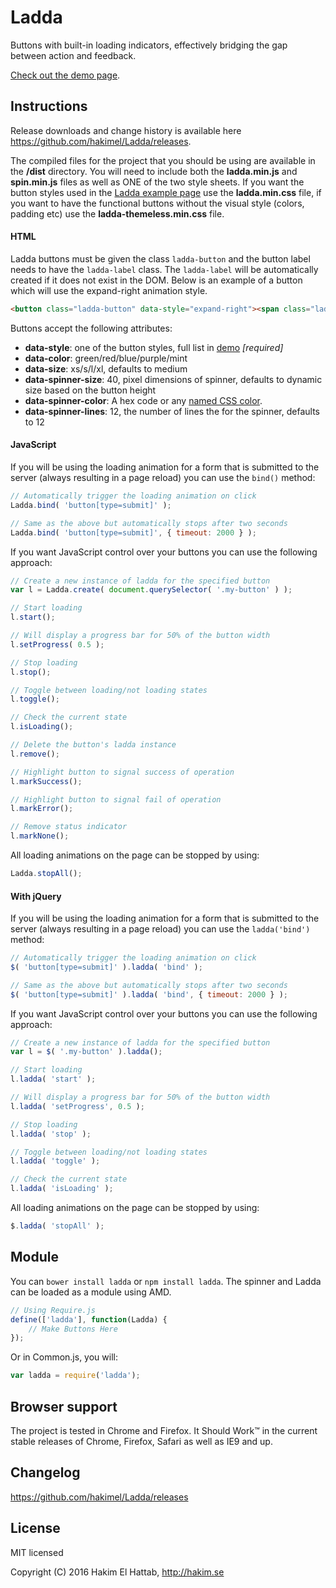 # Ladda

Buttons with built-in loading indicators, effectively bridging the gap between action and feedback.

[Check out the demo page](http://lab.hakim.se/ladda/).


## Instructions

Release downloads and change history is available here <https://github.com/hakimel/Ladda/releases>.

The compiled files for the project that you should be using are available in the **/dist** directory. You will need to include both the **ladda.min.js** and **spin.min.js** files as well as ONE of the two style sheets. If you want the button styles used in the [Ladda example page](http://lab.hakim.se/ladda) use the **ladda.min.css** file, if you want to have the functional buttons without the visual style (colors, padding etc) use the **ladda-themeless.min.css** file.

#### HTML

Ladda buttons must be given the class ```ladda-button``` and the button label needs to have the ```ladda-label``` class. The ```ladda-label``` will be automatically created if it does not exist in the DOM. Below is an example of a button which will use the expand-right animation style.

```html
<button class="ladda-button" data-style="expand-right"><span class="ladda-label">Submit</span></button>
```

Buttons accept the following attributes:
- **data-style**: one of the button styles, full list in [demo](http://lab.hakim.se/ladda/) *[required]*
- **data-color**: green/red/blue/purple/mint
- **data-size**: xs/s/l/xl, defaults to medium
- **data-spinner-size**: 40, pixel dimensions of spinner, defaults to dynamic size based on the button height
- **data-spinner-color**: A hex code or any [named CSS color](http://css-tricks.com/snippets/css/named-colors-and-hex-equivalents/).
- **data-spinner-lines**: 12, the number of lines the for the spinner, defaults to 12

#### JavaScript

If you will be using the loading animation for a form that is submitted to the server (always resulting in a page reload) you can use the ```bind()``` method:

```javascript
// Automatically trigger the loading animation on click
Ladda.bind( 'button[type=submit]' );

// Same as the above but automatically stops after two seconds
Ladda.bind( 'button[type=submit]', { timeout: 2000 } );
```

If you want JavaScript control over your buttons you can use the following approach:

```javascript
// Create a new instance of ladda for the specified button
var l = Ladda.create( document.querySelector( '.my-button' ) );

// Start loading
l.start();

// Will display a progress bar for 50% of the button width
l.setProgress( 0.5 );

// Stop loading
l.stop();

// Toggle between loading/not loading states
l.toggle();

// Check the current state
l.isLoading();

// Delete the button's ladda instance
l.remove();

// Highlight button to signal success of operation
l.markSuccess();

// Highlight button to signal fail of operation
l.markError();

// Remove status indicator
l.markNone();
```

All loading animations on the page can be stopped by using:

```javascript
Ladda.stopAll();
```

#### With jQuery

If you will be using the loading animation for a form that is submitted to the server (always resulting in a page reload) you can use the ```ladda('bind')``` method:

```javascript
// Automatically trigger the loading animation on click
$( 'button[type=submit]' ).ladda( 'bind' );

// Same as the above but automatically stops after two seconds
$( 'button[type=submit]' ).ladda( 'bind', { timeout: 2000 } );
```

If you want JavaScript control over your buttons you can use the following approach:

```javascript
// Create a new instance of ladda for the specified button
var l = $( '.my-button' ).ladda();

// Start loading
l.ladda( 'start' );

// Will display a progress bar for 50% of the button width
l.ladda( 'setProgress', 0.5 );

// Stop loading
l.ladda( 'stop' );

// Toggle between loading/not loading states
l.ladda( 'toggle' );

// Check the current state
l.ladda( 'isLoading' );
```

All loading animations on the page can be stopped by using:

```javascript
$.ladda( 'stopAll' );
```

## Module

You can `bower install ladda` or `npm install ladda`. The spinner and Ladda can be loaded as a module using AMD.

```javascript
// Using Require.js
define(['ladda'], function(Ladda) {
	// Make Buttons Here
});
```

Or in Common.js, you will:

```javascript
var ladda = require('ladda');
```

## Browser support

The project is tested in Chrome and Firefox. It Should Work™ in the current stable releases of Chrome, Firefox, Safari as well as IE9 and up.

## Changelog

<https://github.com/hakimel/Ladda/releases>

## License

MIT licensed

Copyright (C) 2016 Hakim El Hattab, http://hakim.se
